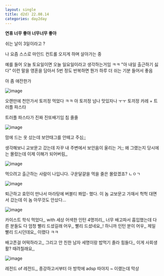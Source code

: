 ```yaml
---
layout: single
title: d2d) 22.08.14
categories: day2day
---
```


__연휴 너무 좋아 너무너무 좋아__

쉬는 날이 3일이라고 ?

나 요즘 스스로 마인드 컨트롤 오지게 하며 살아가는 중

예를 들어 오늘 토요일이면 오늘 일요일이라고 생각하는거임 ㅋㅋ "아 내일 출근하기 싫다" 이런 말을 영혼을 담아서 5번 정도 반복하면 뭔가 하루 더 쉬는 기분 들어서 좋음

아 좀 애잔한가

![image](https://user-images.githubusercontent.com/52832956/184519654-3d5e2228-b37a-4871-a129-052af2f9f61d.png)

오랜만에 천안가서 토끼정 먹었다 ㅋㅋ 아 토끼정 넘나 맛있자나 ㅜㅜ 토끼정 카레 + 트러플 파스타

트러플 파스타가 진짜 진또배기임 침 줄줄

![image](https://user-images.githubusercontent.com/52832956/184519669-649c24fb-9886-4240-b934-f6214d3fb3e6.png)

맘에 드는 옷 샀는데 보안태그를 안떼고 주심;;

생각해보니 교보문고 갔는데 자꾸 내 주변에서 보안음이 울리는 거;; 왜 그랬는지 당시에는 몰랐는데 이제 이해가 되어버림,,

![image](https://user-images.githubusercontent.com/52832956/184519686-ac6d78b9-7217-4fd7-84ff-a40e59006681.png)

먹으려고 출근하는 사람이 나입니다. 구운달걀을 먹을 줄은 몰랐겠죠? ㄴㅇㄱ

![image](https://user-images.githubusercontent.com/52832956/184519695-517398a5-0e58-417c-8eab-e9e48a3910cf.png)

퇴근하고 효민이 만나서 마라탕에 버블티 쫘압- 했다. 이 놈 교보문고 가재서 헉헉 대면서 갔는데 이 놈 아무것도 안샀다...

![image](https://user-images.githubusercontent.com/52832956/184519711-b68831e4-3696-46a2-8133-e6808ba95d55.png)

카이스트 학식 먹었다,, with 세상 어색한 인턴 4명끼리,, 너무 배고파서 흡입했는데 다른 분들도 다 엄청 빨리 드셨길래 어우,, 빨리 드셨네요,,! 하니까 인턴 분이 어우,, 제일 빨리 드시던데요,, 이랬다 ㅋㅋ

배고픈걸 어떡하라고,, 그리고 안 친한 남자 세명이랑 밥먹기 졸라 힘들다,, 이게 사회생활? 때려칠래요,,

![image](https://user-images.githubusercontent.com/52832956/184519742-033cc2db-4301-484a-9c2b-02a2e0052ad6.png)

레전드 of 레전드,, 종강하고서부터 아 방학에 adsp 따야지 ~ 이랬는데 막상 






